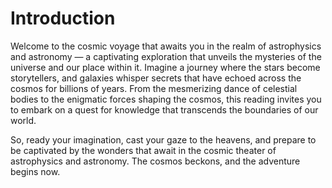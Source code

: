 # Introduction

Welcome to the cosmic voyage that awaits you in the realm of astrophysics and astronomy — a captivating exploration that unveils the mysteries of the universe and our place within it. Imagine a journey where the stars become storytellers, and galaxies whisper secrets that have echoed across the cosmos for billions of years. From the mesmerizing dance of celestial bodies to the enigmatic forces shaping the cosmos, this reading invites you to embark on a quest for knowledge that transcends the boundaries of our world.

So, ready your imagination, cast your gaze to the heavens, and prepare to be captivated by the wonders that await in the cosmic theater of astrophysics and astronomy. The cosmos beckons, and the adventure begins now.